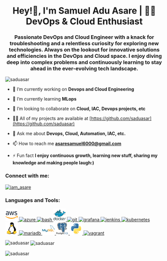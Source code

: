 <h1 align="center">Hey!👋, I'm Samuel Adu Asare | 👨‍💻 DevOps & Cloud Enthusiast</h1>
<h3 align="center"> Passionate DevOps and Cloud Engineer with a knack for troubleshooting and a relentless curiosity for exploring new technologies. Always on the lookout for innovative solutions and efficiencies in the DevOps and Cloud space. I enjoy diving deep into complex problems and continuously learning to stay ahead in the ever-evolving tech landscape.</h3>

<p align="left"> <img src="https://komarev.com/ghpvc/?username=saduasar&label=Profile%20views&color=0e75b6&style=flat" alt="saduasar" /> </p>

- 🔭 I’m currently working on **Devops and Cloud Engineering**

- 🌱 I’m currently learning **MLops**

- 👯 I’m looking to collaborate on **Cloud, IAC, Devops projects, etc**

- 👨‍💻 All of my projects are available at [https://github.com/saduasar](https://github.com/saduasar)

- 💬 Ask me about **Devops, Cloud, Automation, IAC, etc.**

- 📫 How to reach me **asaresamuel6000@gmail.com**

- ⚡ Fun fact **I enjoy continuous growth, learning new stuff, sharing my knowledge and making people laugh:)**

<h3 align="left">Connect with me:</h3>
<p align="left">
<a href="https://instagram.com/iam_asare" target="blank"><img align="center" src="https://raw.githubusercontent.com/rahuldkjain/github-profile-readme-generator/master/src/images/icons/Social/instagram.svg" alt="iam_asare" height="30" width="40" /></a>
</p>

<h3 align="left">Languages and Tools:</h3>
<p align="left"> <a href="https://aws.amazon.com" target="_blank" rel="noreferrer"> <img src="https://raw.githubusercontent.com/devicons/devicon/master/icons/amazonwebservices/amazonwebservices-original-wordmark.svg" alt="aws" width="40" height="40"/> </a> <a href="https://azure.microsoft.com/en-in/" target="_blank" rel="noreferrer"> <img src="https://www.vectorlogo.zone/logos/microsoft_azure/microsoft_azure-icon.svg" alt="azure" width="40" height="40"/> </a> <a href="https://www.gnu.org/software/bash/" target="_blank" rel="noreferrer"> <img src="https://www.vectorlogo.zone/logos/gnu_bash/gnu_bash-icon.svg" alt="bash" width="40" height="40"/> </a> <a href="https://www.docker.com/" target="_blank" rel="noreferrer"> <img src="https://raw.githubusercontent.com/devicons/devicon/master/icons/docker/docker-original-wordmark.svg" alt="docker" width="40" height="40"/> </a> <a href="https://git-scm.com/" target="_blank" rel="noreferrer"> <img src="https://www.vectorlogo.zone/logos/git-scm/git-scm-icon.svg" alt="git" width="40" height="40"/> </a> <a href="https://grafana.com" target="_blank" rel="noreferrer"> <img src="https://www.vectorlogo.zone/logos/grafana/grafana-icon.svg" alt="grafana" width="40" height="40"/> </a> <a href="https://www.jenkins.io" target="_blank" rel="noreferrer"> <img src="https://www.vectorlogo.zone/logos/jenkins/jenkins-icon.svg" alt="jenkins" width="40" height="40"/> </a> <a href="https://kubernetes.io" target="_blank" rel="noreferrer"> <img src="https://www.vectorlogo.zone/logos/kubernetes/kubernetes-icon.svg" alt="kubernetes" width="40" height="40"/> </a> <a href="https://www.linux.org/" target="_blank" rel="noreferrer"> <img src="https://raw.githubusercontent.com/devicons/devicon/master/icons/linux/linux-original.svg" alt="linux" width="40" height="40"/> </a> <a href="https://mariadb.org/" target="_blank" rel="noreferrer"> <img src="https://www.vectorlogo.zone/logos/mariadb/mariadb-icon.svg" alt="mariadb" width="40" height="40"/> </a> <a href="https://www.mysql.com/" target="_blank" rel="noreferrer"> <img src="https://raw.githubusercontent.com/devicons/devicon/master/icons/mysql/mysql-original-wordmark.svg" alt="mysql" width="40" height="40"/> </a> <a href="https://www.postgresql.org" target="_blank" rel="noreferrer"> <img src="https://raw.githubusercontent.com/devicons/devicon/master/icons/postgresql/postgresql-original-wordmark.svg" alt="postgresql" width="40" height="40"/> </a> <a href="https://www.python.org" target="_blank" rel="noreferrer"> <img src="https://raw.githubusercontent.com/devicons/devicon/master/icons/python/python-original.svg" alt="python" width="40" height="40"/> </a> <a href="https://www.vagrantup.com/" target="_blank" rel="noreferrer"> <img src="https://www.vectorlogo.zone/logos/vagrantup/vagrantup-icon.svg" alt="vagrant" width="40" height="40"/> </a> </p>

<p><img align="left" src="https://github-readme-stats.vercel.app/api/top-langs?username=saduasar&show_icons=true&locale=en&layout=compact" alt="saduasar" /></p>

<p>&nbsp;<img align="center" src="https://github-readme-stats.vercel.app/api?username=saduasar&show_icons=true&locale=en" alt="saduasar" /></p>

<p><img align="center" src="https://github-readme-streak-stats.herokuapp.com/?user=saduasar&" alt="saduasar" /></p>
